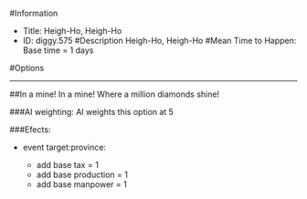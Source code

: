 #Information
 - Title: Heigh-Ho, Heigh-Ho
 - ID: diggy.575
#Description
Heigh-Ho, Heigh-Ho
#Mean Time to Happen:
Base time = 1 days

#Options

___
##In a mine! In a mine! Where a million diamonds shine!

###AI weighting:
AI weights this option at 5


###Efects:<ul><li>event target:province:</li><ul><li>add base tax = 1</li><li>add base production = 1</li><li>add base manpower = 1</li></ul></ul>
